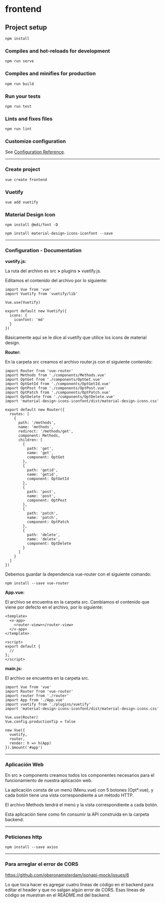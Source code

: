 # frontend

## Project setup
```
npm install
```

### Compiles and hot-reloads for development
```
npm run serve
```

### Compiles and minifies for production
```
npm run build
```

### Run your tests
```
npm run test
```

### Lints and fixes files
```
npm run lint
```

### Customize configuration
See [Configuration Reference](https://cli.vuejs.org/config/).

---

### Create project

~~~
vue create frontend
~~~

### Vuetify

~~~
vue add vuetify
~~~

### Material Design Icon

~~~
npm install @mdi/font -D
~~~

~~~
npm install material-design-icons-iconfont --save
~~~

---

### Configuration - Documentation

**vuetify.js:**

La ruta del archivo es src **>** plugins **>** vuetify.js.

Editamos el contenido del archivo por lo siguiente:

~~~
import Vue from 'vue'
import Vuetify from 'vuetify/lib'

Vue.use(Vuetify)

export default new Vuetify({
  icons: {
    iconfont: 'md'
  }
})
~~~

Básicamente aquí se le dice al vuetify que utilice los icons de material design.

**Router:**

En la carpeta src creamos el archivo router.js con el siguiente contenido:

~~~
import Router from 'vue-router'
import Methods from './components/Methods.vue'
import OptGet from './components/OptGet.vue'
import OptGetId from './components/OptGetId.vue'
import OptPost from './components/OptPost.vue'
import OptPatch from './components/OptPatch.vue'
import OptDelete from './components/OptDelete.vue'
import 'material-design-icons-iconfont/dist/material-design-icons.css'

export default new Router({
  routes: [
    {
      path: '/methods',
      name: 'methods',
      redirect: '/methods/get',
      component: Methods,
      children: [
        {
          path: 'get',
          name: 'get',
          component: OptGet
        },
        {
          path: 'getid',
          name: 'getid',
          component: OptGetId
        },
        {
          path: 'post',
          name: 'post',
          component: OptPost
        },
        {
          path: 'patch',
          name: 'patch',
          component: OptPatch
        },
        {
          path: 'delete',
          name: 'delete',
          component: OptDelete
        }
      ]
    }
  ]
})
~~~

Debemos guardar la dependencia vue-router con el siguiente comando:

~~~
npm install --save vue-router
~~~

**App.vue:**

El archivo se encuentra en la carpeta src. Cambiamos el contenido que viene por defecto en el archivo, por lo siguiente:

~~~
<template>
  <v-app>
    <router-view></router-view>
  </v-app>
</template>

<script>
export default {
  //
};
</script>
~~~

**main.js:**

El archivo se encuentra en la carpeta src.

~~~
import Vue from 'vue'
import Router from 'vue-router'
import router from './router'
import App from './App.vue'
import vuetify from './plugins/vuetify'
import 'material-design-icons-iconfont/dist/material-design-icons.css'

Vue.use(Router)
Vue.config.productionTip = false

new Vue({
  vuetify,
  router,
  render: h => h(App)
}).$mount('#app')
~~~

---

### Aplicación Web

En src **>** components creamos todos los componentes necesarios para el funcionamiento de nuestra aplicación web.

La aplicación consta de un menú (Menu.vue) con 5 botones (Opt*.vue), y cada botón tiene una vista correspondiente a un método HTTP.

El archivo Methods tendrá el menú y la vista correspondiente a cada botón.

Esta aplicación tiene como fin consumir la API construida en la carpeta backend.

---

### Peticiones http

~~~
npm install --save axios
~~~

---

### Para arreglar el error de CORS

https://github.com/oberonamsterdam/jsonapi-mock/issues/6

Lo que toca hacer es agregar cuatro líneas de código en el backend para editar el header y que no salgan algún error de CORS. Esas líneas de código se muestran en el README.md del backend.
